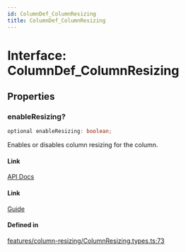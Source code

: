 ```yaml
---
id: ColumnDef_ColumnResizing
title: ColumnDef_ColumnResizing
---
```


# Interface: ColumnDef\_ColumnResizing

## Properties

### enableResizing?

```ts
optional enableResizing: boolean;
```

Enables or disables column resizing for the column.

#### Link

[API Docs](https://tanstack.com/table/v8/docs/api/features/column-sizing#enableresizing)

#### Link

[Guide](https://tanstack.com/table/v8/docs/guide/column-sizing)

#### Defined in

[features/column-resizing/ColumnResizing.types.ts:73](https://github.com/TanStack/table/blob/main/packages/table-core/src/features/column-resizing/ColumnResizing.types.ts#L73)
